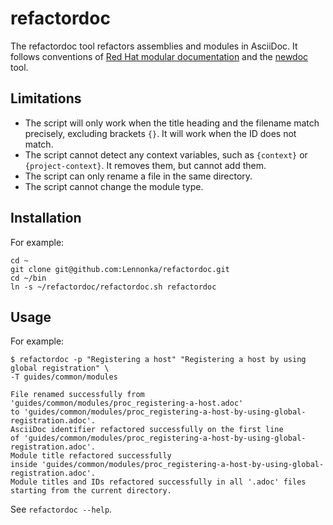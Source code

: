 # refactordoc

The refactordoc tool refactors assemblies and modules in AsciiDoc.
It follows conventions of
[Red Hat modular documentation](https://redhat-documentation.github.io/modular-docs/)
and the [newdoc](https://github.com/redhat-documentation/newdoc) tool.

## Limitations

* The script will only work when the title heading and the filename match precisely, excluding brackets `{}`. It will work when the ID does not match.
* The script cannot detect any context variables, such as `{context}` or `{project-context}`. It removes them, but cannot add them.
* The script can only rename a file in the same directory.
* The script cannot change the module type.

## Installation

For example:

```
cd ~
git clone git@github.com:Lennonka/refactordoc.git
cd ~/bin
ln -s ~/refactordoc/refactordoc.sh refactordoc
```

## Usage

For example:

```
$ refactordoc -p "Registering a host" "Registering a host by using global registration" \
-T guides/common/modules

File renamed successfully from 'guides/common/modules/proc_registering-a-host.adoc' 
to 'guides/common/modules/proc_registering-a-host-by-using-global-registration.adoc'.
AsciiDoc identifier refactored successfully on the first line 
of 'guides/common/modules/proc_registering-a-host-by-using-global-registration.adoc'.
Module title refactored successfully 
inside 'guides/common/modules/proc_registering-a-host-by-using-global-registration.adoc'.
Module titles and IDs refactored successfully in all '.adoc' files starting from the current directory.
```

See `refactordoc --help`.
